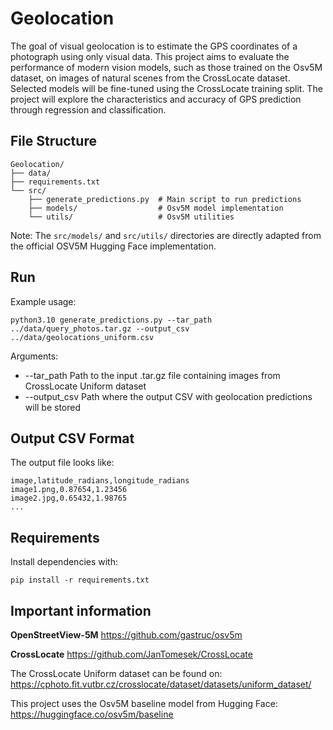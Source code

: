 # Geolocation

The goal of visual geolocation is to estimate the GPS coordinates of a photograph using only visual data. This project aims to evaluate the performance of modern vision models, such as those trained on the Osv5M dataset, on images of natural scenes from the CrossLocate dataset. Selected models will be fine-tuned using the CrossLocate training split. The project will explore the characteristics and accuracy of GPS prediction through regression and classification.  

## File Structure

    Geolocation/
    ├── data/                  
    ├── requirements.txt        
    └── src/
        ├── generate_predictions.py  # Main script to run predictions
        ├── models/                  # Osv5M model implementation
        └── utils/                   # Osv5M utilities

Note: The `src/models/` and `src/utils/` directories are directly adapted from the official OSV5M Hugging Face implementation.

## Run

Example usage:

    python3.10 generate_predictions.py --tar_path ../data/query_photos.tar.gz --output_csv ../data/geolocations_uniform.csv

Arguments:

- --tar_path       Path to the input .tar.gz file containing images from CrossLocate Uniform dataset
- --output_csv     Path where the output CSV with geolocation predictions will be stored

## Output CSV Format

The output file looks like:

    image,latitude_radians,longitude_radians
    image1.png,0.87654,1.23456
    image2.jpg,0.65432,1.98765
    ...

## Requirements

Install dependencies with:

    pip install -r requirements.txt

## Important information

**OpenStreetView-5M** https://github.com/gastruc/osv5m

**CrossLocate** https://github.com/JanTomesek/CrossLocate

The CrossLocate Uniform dataset can be found on: 
https://cphoto.fit.vutbr.cz/crosslocate/dataset/datasets/uniform_dataset/

This project uses the Osv5M baseline model from Hugging Face:
https://huggingface.co/osv5m/baseline


